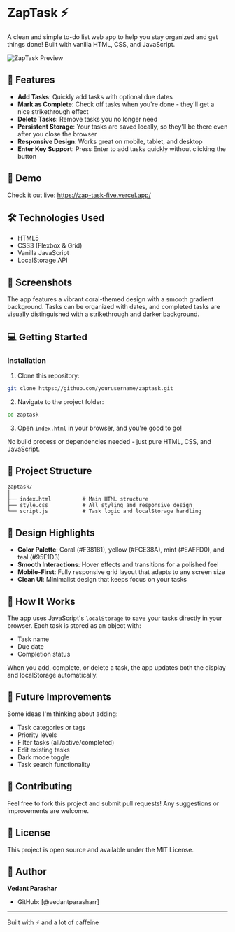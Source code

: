 # ZapTask ⚡

A clean and simple to-do list web app to help you stay organized and get things done! Built with vanilla HTML, CSS, and JavaScript.

![ZapTask Preview](https://zap-task-five.vercel.app/)

## 🌟 Features

- **Add Tasks**: Quickly add tasks with optional due dates
- **Mark as Complete**: Check off tasks when you're done - they'll get a nice strikethrough effect
- **Delete Tasks**: Remove tasks you no longer need
- **Persistent Storage**: Your tasks are saved locally, so they'll be there even after you close the browser
- **Responsive Design**: Works great on mobile, tablet, and desktop
- **Enter Key Support**: Press Enter to add tasks quickly without clicking the button

## 🚀 Demo

Check it out live: https://zap-task-five.vercel.app/

## 🛠️ Technologies Used

- HTML5
- CSS3 (Flexbox & Grid)
- Vanilla JavaScript
- LocalStorage API

## 📱 Screenshots

The app features a vibrant coral-themed design with a smooth gradient background. Tasks can be organized with dates, and completed tasks are visually distinguished with a strikethrough and darker background.

## 💻 Getting Started

### Installation

1. Clone this repository:
```bash
git clone https://github.com/yourusername/zaptask.git
```

2. Navigate to the project folder:
```bash
cd zaptask
```

3. Open `index.html` in your browser, and you're good to go!

No build process or dependencies needed - just pure HTML, CSS, and JavaScript.

## 📂 Project Structure

```
zaptask/
│
├── index.html          # Main HTML structure
├── style.css           # All styling and responsive design
└── script.js           # Task logic and localStorage handling
```

## 🎨 Design Highlights

- **Color Palette**: Coral (#F38181), yellow (#FCE38A), mint (#EAFFD0), and teal (#95E1D3)
- **Smooth Interactions**: Hover effects and transitions for a polished feel
- **Mobile-First**: Fully responsive grid layout that adapts to any screen size
- **Clean UI**: Minimalist design that keeps focus on your tasks

## 🔧 How It Works

The app uses JavaScript's `localStorage` to save your tasks directly in your browser. Each task is stored as an object with:
- Task name
- Due date
- Completion status

When you add, complete, or delete a task, the app updates both the display and localStorage automatically.

## 📝 Future Improvements

Some ideas I'm thinking about adding:
- Task categories or tags
- Priority levels
- Filter tasks (all/active/completed)
- Edit existing tasks
- Dark mode toggle
- Task search functionality

## 🤝 Contributing

Feel free to fork this project and submit pull requests! Any suggestions or improvements are welcome.

## 📄 License

This project is open source and available under the MIT License.

## 👤 Author

**Vedant Parashar**

- GitHub: [@vedantparasharr]

---

Built with ⚡ and a lot of caffeine
